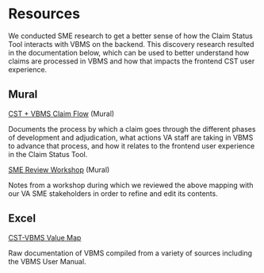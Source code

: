 # Resources 
We conducted SME research to get a better sense of how the Claim Status Tool interacts with VBMS on the backend. This discovery research resulted in the documentation below, which can be used to better understand how claims are processed in VBMS and how that impacts the frontend CST user experience. 

## Mural

[CST + VBMS Claim Flow](https://app.mural.co/t/departmentofveteransaffairs9999/m/departmentofveteransaffairs9999/1683904516265/b1597abb53d24e29ec61a8fa05dafd71bc5c6153?sender=u80fb5a3b8f7951f35d701197) (Mural)

Documents the process by which a claim goes through the different phases of development and adjudication, what actions VA staff are taking in VBMS to advance that process, and how it relates to the frontend user experience in the Claim Status Tool. 

[SME Review Workshop](https://app.mural.co/t/departmentofveteransaffairs9999/m/departmentofveteransaffairs9999/1691168907291/9052f35e42c6dd4b4215475886833749673e58eb?sender=u80fb5a3b8f7951f35d701197) (Mural)

Notes from a workshop during which we reviewed the above mapping with our VA SME stakeholders in order to refine and edit its contents.

## Excel

[CST-VBMS Value Map](https://dvagov.sharepoint.com/:x:/s/vaabdvro/Ea5oVgixA7pHveXKdEOppQYBpnoWvOyYHgifdMnBaxOP2A?e=wVEDnt)

Raw documentation of VBMS compiled from a variety of sources including the VBMS User Manual.

